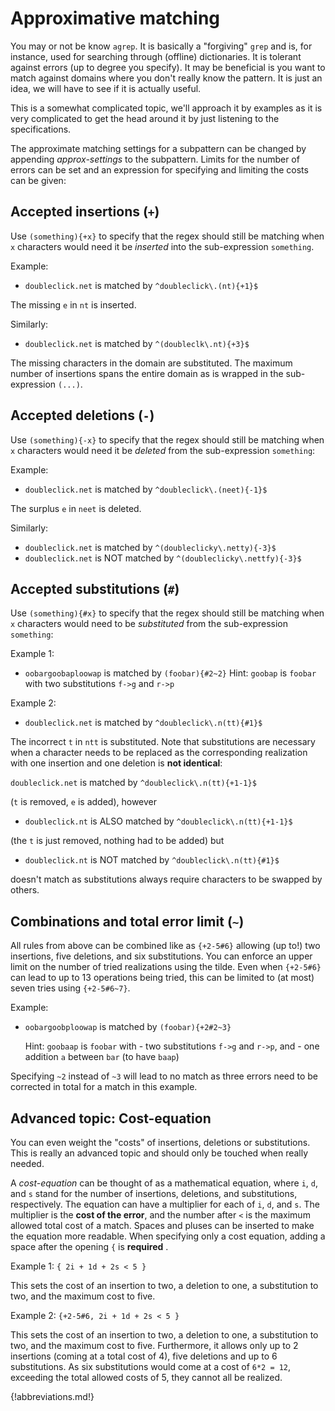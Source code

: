 # Approximative matching

You may or not be know `agrep`. It is basically a "forgiving" `grep` and is, for instance, used for searching through (offline) dictionaries. It is tolerant against errors (up to degree you specify). It may be beneficial is you want to match against domains where you don't really know the pattern. It is just an idea, we will have to see if it is actually useful.

This is a somewhat complicated topic, we'll approach it by examples as it is very complicated to get the head around it by just listening to the specifications.

The approximate matching settings for a subpattern can be changed by appending *approx-settings* to the subpattern. Limits for the number of errors can be set and an expression for specifying and limiting the costs can be given:

## Accepted **insertions** (`+`)

Use `(something){+x}` to specify that the regex should still be matching when `x` characters would need it be *inserted* into the sub-expression `something`.

Example:

- `doubleclick.net` is matched by `^doubleclick\.(nt){+1}$`

The missing `e` in `nt` is inserted.

Similarly:

- `doubleclick.net` is matched by `^(doubleclk\.nt){+3}$`

The missing characters in the domain are substituted. The maximum number of insertions spans the entire domain as is wrapped in the sub-expression `(...)`.

## Accepted **deletions** (`-`)

Use `(something){-x}` to specify that the regex should still be matching when `x` characters would need it be *deleted* from the sub-expression `something`:

Example:

- `doubleclick.net` is matched by `^doubleclick\.(neet){-1}$`

The surplus `e` in `neet` is deleted.

Similarly:

- `doubleclick.net` is matched by `^(doubleclicky\.netty){-3}$`
- `doubleclick.net` is NOT matched by `^(doubleclicky\.nettfy){-3}$`

## Accepted **substitutions** (`#`)

Use `(something){#x}` to specify that the regex should still be matching when `x` characters would need to be *substituted* from the sub-expression `something`:

Example 1:

- `oobargoobaploowap` is matched by `(foobar){#2~2}`
Hint: `goobap` is `foobar` with two substitutions `f->g` and `r->p`

Example 2:

- `doubleclick.net` is matched by `^doubleclick\.n(tt){#1}$`

The incorrect `t` in `ntt` is substituted. Note that substitutions are necessary when a character needs to be replaced as the corresponding realization with one insertion and one deletion is **not identical**:

`doubleclick.net` is matched by `^doubleclick\.n(tt){+1-1}$`

(`t` is removed, `e` is added), however

- `doubleclick.nt` is ALSO matched by `^doubleclick\.n(tt){+1-1}$`

(the `t` is just removed, nothing had to be added) but

- `doubleclick.nt` is NOT matched by `^doubleclick\.n(tt){#1}$`

doesn't match as substitutions always require characters to be swapped by others.

## Combinations and total error limit (`~`)

All rules from above can be combined like as `{+2-5#6}` allowing (up to!) two insertions, five deletions, and six substitutions. You can enforce an upper limit on the number of tried realizations using the tilde. Even when `{+2-5#6}` can lead to up to 13 operations being tried, this can be limited to (at most) seven tries using `{+2-5#6~7}`.

Example:

- `oobargoobploowap` is matched by `(foobar){+2#2~3}`

    Hint: `goobaap` is `foobar` with
            - two substitutions `f->g` and `r->p`, and
            - one addition `a` between `bar` (to have `baap`)

Specifying `~2` instead of `~3` will lead to no match as three errors need to be corrected in total for a match in this example.

## Advanced topic: Cost-equation

You can even weight the "costs" of insertions, deletions or substitutions. This is really an advanced topic and should only be touched when really needed.

A *cost-equation* can be thought of as a mathematical equation, where `i`, `d`, and `s` stand for the number of insertions, deletions, and substitutions, respectively. The equation can have a multiplier for each of `i`, `d`, and `s`.
The multiplier is the **cost of the error**, and the number after `<` is the maximum allowed total cost of a match. Spaces and pluses can be inserted to make the equation more readable. When specifying only a cost equation, adding a space after the opening `{` is **required** .

Example 1: `{ 2i + 1d + 2s < 5 }`

This sets the cost of an insertion to two, a deletion to one, a substitution to two, and the maximum cost to five.

Example 2: `{+2-5#6, 2i + 1d + 2s < 5 }`

This sets the cost of an insertion to two, a deletion to one, a substitution to two, and the maximum cost to five. Furthermore, it allows only up to 2 insertions (coming at a total cost of 4), five deletions and up to 6 substitutions. As six substitutions would come at a cost of `6*2 = 12`, exceeding the total allowed costs of 5, they cannot all be realized.


{!abbreviations.md!}
